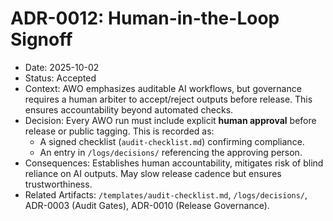 # ADR-0012: Human-in-the-Loop Signoff

- Date: 2025-10-02
- Status: Accepted
- Context: AWO emphasizes auditable AI workflows, but governance requires a human arbiter to accept/reject outputs before release. This ensures accountability beyond automated checks.
- Decision: Every AWO run must include explicit **human approval** before release or public tagging. This is recorded as:
  - A signed checklist (`audit-checklist.md`) confirming compliance.
  - An entry in `/logs/decisions/` referencing the approving person.
- Consequences: Establishes human accountability, mitigates risk of blind reliance on AI outputs. May slow release cadence but ensures trustworthiness.
- Related Artifacts: `/templates/audit-checklist.md`, `/logs/decisions/`, ADR-0003 (Audit Gates), ADR-0010 (Release Governance).

